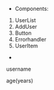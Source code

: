 - Components:
1) UserList
2) AddUser
3) Button
4) Errorhandler
5) UserItem









-



username


age(years)